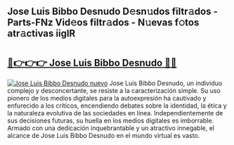 ## Jose Luis Bibbo Desnudo D𝚎sn𝚞dos filtr𝚊dos - Parts-FNz Vid𝚎os filtr𝚊dos - N𝚞evas f𝚘tos atr𝚊ctivas iigIR

# <h2><a href="http://mb90c8.tromn.icu/?c=Jose+Luis+Bibbo+Desnudo">🔗👉👉👉 Jose Luis Bibbo Desnudo 🔗🔗</a></h2>

[![Jose Luis Bibbo Desnudo nuevo](https://i.imgur.com/pEAQMta.gif)](http://mb90c8.tromn.icu/?c=Jose+Luis+Bibbo+Desnudo)
Jose Luis Bibbo Desnudo, un individuo complejo y desconcertante, se resiste a la caracterización simple. Su uso pionero de los medios digitales para la autoexpresión ha cautivado y enfurecido a los críticos, encendiendo debates sobre la identidad, la ética y la naturaleza evolutiva de las sociedades en línea. Independientemente de sus decisiones futuras, su huella en los medios digitales es imborrable. Armado con una dedicación inquebrantable y un atractivo innegable, el alcance de Jose Luis Bibbo Desnudo en el mundo virtual es vasto.
